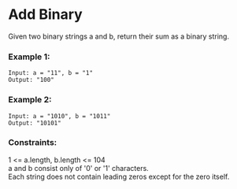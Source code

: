 # Add Binary

Given two binary strings a and b, return their sum as a binary string.

### Example 1:
```
Input: a = "11", b = "1"
Output: "100"
```
### Example 2:
```
Input: a = "1010", b = "1011"
Output: "10101"
``` 

### Constraints:

1 <= a.length, b.length <= 104<br>
a and b consist only of '0' or '1' characters.<br>
Each string does not contain leading zeros except for the zero itself.
